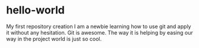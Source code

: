 # hello-world
My first repository creation
I am a newbie learning how to use git and apply it without any hesitation. Git is awesome. The way it is helping by easing our way in the project world is just so cool.
